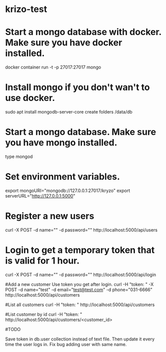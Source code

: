 # krizo-test

# Start a mongo database with docker. Make sure you have docker installed.
docker container run -t -p 27017:27017 mongo

# Install mongo if you don't wan't to use docker.
sudo apt install mongodb-server-core
create folders /data/db

# Start a mongo database. Make sure you have mongo installed.
type mongod

# Set environment variables.
export mongoURI="mongodb://127.0.0.1:27017/kryzo"
export serverURL="http://127.0.0.1:5000"


# Register a new users
curl -X POST -d name="<name>" -d password="<password>" http://localhost:5000/api/users

# Login to get a temporary token that is valid for 1 hour.
curl -X POST -d name="<name>" -d password="<password>" http://localhost:5000/api/login

#Add a new customer <name> <phone> <email> Use token you get after login.
curl -H "token: <token>" -X POST -d name="test" -d email="test@test.com" -d phone="031-6666" http://localhost:5000/api/customers

#List all customers
curl -H "token: <token>" http://localhost:5000/api/customers

#List customer by id
curl -H "token: <token>" http://localhost:5000/api/customers/<customer_id>


#TODO

Save token in db.user collection instead of text file. Then update it every time the user logs in.
Fix bug adding user with same name.
